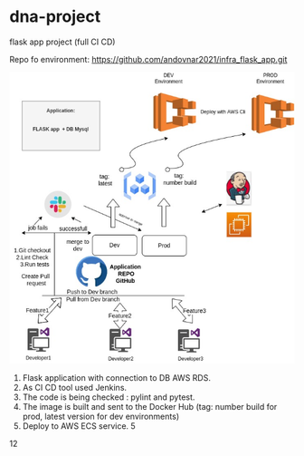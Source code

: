 # dna-project
flask app project  (full CI CD)

Repo fo environment: 
https://github.com/andovnar2021/infra_flask_app.git




![image1](/shema.jpg)











1. Flask application with connection to DB AWS RDS.
2. As CI CD tool used Jenkins.
3. The code is being checked : pylint and pytest.
4. The image is built and sent to the Docker Hub (tag: number build for prod, latest version for dev environments)
5. Deploy to AWS ECS service. 5


12
